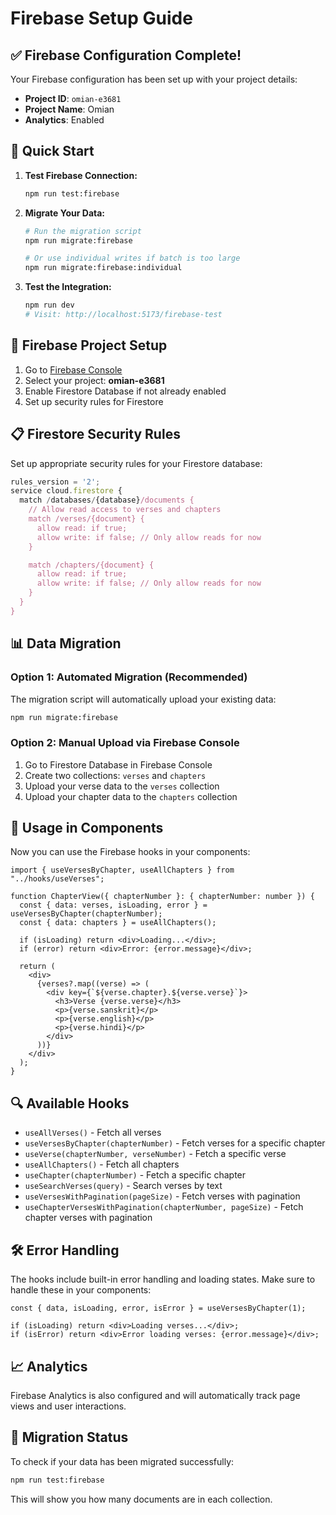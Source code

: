# Firebase Setup Guide

## ✅ Firebase Configuration Complete!

Your Firebase configuration has been set up with your project details:

- **Project ID**: `omian-e3681`
- **Project Name**: Omian
- **Analytics**: Enabled

## 🚀 Quick Start

1. **Test Firebase Connection:**

   ```bash
   npm run test:firebase
   ```

2. **Migrate Your Data:**

   ```bash
   # Run the migration script
   npm run migrate:firebase

   # Or use individual writes if batch is too large
   npm run migrate:firebase:individual
   ```

3. **Test the Integration:**
   ```bash
   npm run dev
   # Visit: http://localhost:5173/firebase-test
   ```

## 🔧 Firebase Project Setup

1. Go to [Firebase Console](https://console.firebase.google.com/)
2. Select your project: **omian-e3681**
3. Enable Firestore Database if not already enabled
4. Set up security rules for Firestore

## 📋 Firestore Security Rules

Set up appropriate security rules for your Firestore database:

```javascript
rules_version = '2';
service cloud.firestore {
  match /databases/{database}/documents {
    // Allow read access to verses and chapters
    match /verses/{document} {
      allow read: if true;
      allow write: if false; // Only allow reads for now
    }

    match /chapters/{document} {
      allow read: if true;
      allow write: if false; // Only allow reads for now
    }
  }
}
```

## 📊 Data Migration

### Option 1: Automated Migration (Recommended)

The migration script will automatically upload your existing data:

```bash
npm run migrate:firebase
```

### Option 2: Manual Upload via Firebase Console

1. Go to Firestore Database in Firebase Console
2. Create two collections: `verses` and `chapters`
3. Upload your verse data to the `verses` collection
4. Upload your chapter data to the `chapters` collection

## 🎯 Usage in Components

Now you can use the Firebase hooks in your components:

```tsx
import { useVersesByChapter, useAllChapters } from "../hooks/useVerses";

function ChapterView({ chapterNumber }: { chapterNumber: number }) {
  const { data: verses, isLoading, error } = useVersesByChapter(chapterNumber);
  const { data: chapters } = useAllChapters();

  if (isLoading) return <div>Loading...</div>;
  if (error) return <div>Error: {error.message}</div>;

  return (
    <div>
      {verses?.map((verse) => (
        <div key={`${verse.chapter}.${verse.verse}`}>
          <h3>Verse {verse.verse}</h3>
          <p>{verse.sanskrit}</p>
          <p>{verse.english}</p>
          <p>{verse.hindi}</p>
        </div>
      ))}
    </div>
  );
}
```

## 🔍 Available Hooks

- `useAllVerses()` - Fetch all verses
- `useVersesByChapter(chapterNumber)` - Fetch verses for a specific chapter
- `useVerse(chapterNumber, verseNumber)` - Fetch a specific verse
- `useAllChapters()` - Fetch all chapters
- `useChapter(chapterNumber)` - Fetch a specific chapter
- `useSearchVerses(query)` - Search verses by text
- `useVersesWithPagination(pageSize)` - Fetch verses with pagination
- `useChapterVersesWithPagination(chapterNumber, pageSize)` - Fetch chapter verses with pagination

## 🛠️ Error Handling

The hooks include built-in error handling and loading states. Make sure to handle these in your components:

```tsx
const { data, isLoading, error, isError } = useVersesByChapter(1);

if (isLoading) return <div>Loading verses...</div>;
if (isError) return <div>Error loading verses: {error.message}</div>;
```

## 📈 Analytics

Firebase Analytics is also configured and will automatically track page views and user interactions.

## 🔄 Migration Status

To check if your data has been migrated successfully:

```bash
npm run test:firebase
```

This will show you how many documents are in each collection.

